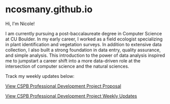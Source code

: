 # ncosmany.github.io

Hi, I'm Nicole!

I am currently pursuing a post-baccalaureate degree in Computer Science at CU Boulder. In my early career, I worked as a field ecologist specializing in plant identification and vegetation surveys. In addition to extensive data collection, I also built a strong foundation in data entry, quality assurance, and simple analysis. This introduction to the power of data analysis inspired me to jumpstart a career shift into a more data-driven role at the intersection of computer science and the natural sciences. 

Track my weekly updates below:

[View CSPB Professional Development Project Proposal](https://ncosmany.github.io/Proposal.md)

[View CSPB Professional Development Project Weekly Updates](https://ncosmany.github.io/Professional_Development_Course.md)

